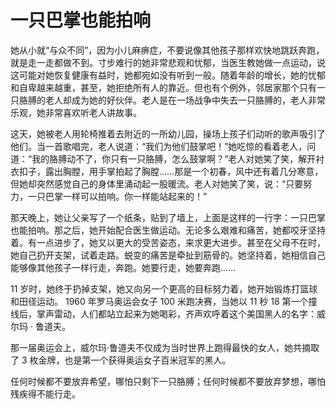 # 一只巴掌也能拍响
  她从小就“与众不同”，因为小儿麻痹症，不要说像其他孩子那样欢快地跳跃奔跑，就是走一走都做不到。寸步难行的她非常悲观和忧郁，当医生教她做一点运动，说这可能对她恢复健康有益时，她都宛如没有听到一般。随着年龄的增长，她的忧郁和自卑越来越重，甚至，她拒绝所有人的靠近。但也有个例外，邻居家那个只有一只胳膊的老人却成为她的好伙伴。老人是在一场战争中失去一只胳膊的，老人非常乐观，她非常喜欢听老人讲故事。 

  这天，她被老人用轮椅推着去附近的一所幼儿园，操场上孩子们动听的歌声吸引了他们。当一首歌唱完，老人说道：“我们为他们鼓掌吧！”她吃惊的看着老人，问道：“我的胳膊动不了，你只有一只胳膊，怎么鼓掌啊？”老人对她笑了笑，解开衬衣扣子，露出胸膛，用手掌拍起了胸膛……那是一个初春，风中还有着几分寒意，但她却突然感觉自己的身体里涌动起一股暖流。老人对她笑了笑，说：“只要努力，一只巴掌一样可以拍响。你一样能站起来的！”  

  那天晚上，她让父亲写了一个纸条，贴到了墙上，上面是这样的一行字：一只巴掌也能拍响。那之后，她开始配合医生做运动。无论多么艰难和痛苦，她都咬牙坚持着。有一点进步了，她又以更大的受苦姿态，来求更大进步。甚至在父母不在时，她自己扔开支架，试着走路。蜕变的痛苦是牵扯到筋骨的。她坚持着，她相信自己能够像其他孩子一样行走，奔跑。她要行走，她要奔跑……  

 11 岁时，她终于扔掉支架，她又向另一个更高的目标努力着，她开始锻炼打篮球和田径运动。 1960 年罗马奥运会女子 100 米跑决赛，当她以 11 秒 18 第一个撞线后，掌声雷动，人们都站立起来为她喝彩，齐声欢呼着这个美国黑人的名字：威尔玛 · 鲁道夫。  

  那一届奥运会上，威尔玛·鲁道夫不仅成为当时世界上跑得最快的女人，她共摘取了 3 枚金牌，也是第一个获得奥运女子百米冠军的黑人。  

  任何时候都不要放弃希望，哪怕只剩下一只胳膊；任何时候都不要放弃梦想，哪怕残疾得不能行走。
  